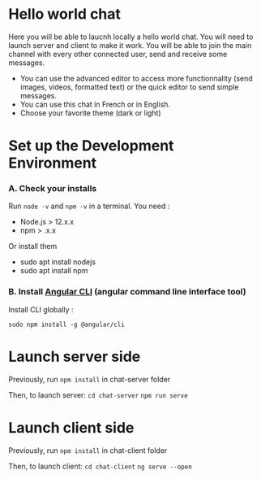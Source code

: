 # Hello world chat

Here you will be able to laucnh locally a hello world chat.
You will need to launch server and client to make it work.
You will be able to join the main channel with every other connected user, send and receive some messages.
 - You can use the advanced editor to access more functionnality (send images, videos, formatted text) or the quick editor to send simple messages.
- You can use this chat in French or in English.
- Choose your favorite theme (dark or light)



# Set up the Development Environment

### A. Check your installs
Run `node -v` and `npm -v` in a terminal.
You need :
- Node.js > 12.x.x
- npm > .x.x

Or install them
- sudo apt install nodejs
- sudo apt install npm

### B. Install [Angular CLI](https://github.com/angular/angular-cli) (angular command line interface tool)
Install CLI globally :

`sudo npm install -g @angular/cli`


# Launch server side
Previously, run `npm install` in chat-server folder

Then, to launch server:
`cd chat-server`
`npm run serve`

# Launch client side

Previously, run `npm install` in chat-client folder

Then, to launch client:
`cd chat-client`
`ng serve --open`
